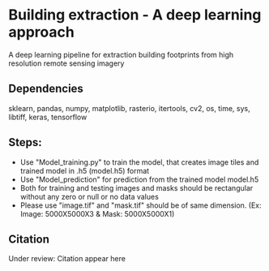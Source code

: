 # Building extraction - A deep learning approach
A deep learning pipeline for extraction building footprints from high resolution remote sensing imagery

## Dependencies

  sklearn,
  pandas,
  numpy,
  matplotlib,
  rasterio,
  itertools,
  cv2,
  os,
  time,
  sys,
  libtiff,
  keras,
  tensorflow


## Steps:

- Use "Model_training.py" to train the model, that creates image tiles and trained model in .h5 (model.h5) format
- Use "Model_prediction" for prediction from the trained model model.h5 
- Both for training and testing images and masks should be rectangular without any zero or null or no data values
- Please use "image.tif" and "mask.tif" should be of same dimension. (Ex: Image: 5000X5000X3 & Mask: 5000X5000X1) 


## Citation


Under review: Citation appear here
